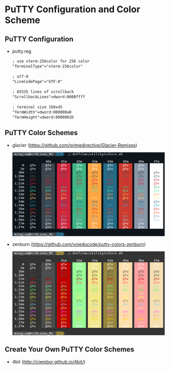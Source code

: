 # PuTTY Configuration and Color Scheme

## PuTTY Configuration

- putty.reg

  ```
  ; use xterm-256color for 256 color
  "TerminalType"="xterm-256color"

  ; utf-8
  "LineCodePage"="UTF-8"

  ; 65535 lines of scrollback
  "ScrollbackLines"=dword:0000ffff

  ; terminal size 160x45
  "TermWidth"=dword:000000a0
  "TermHeight"=dword:0000002D
  ```

## PuTTY Color Schemes

- glacier (https://github.com/primedirective/Glacier-Remixes)

  ![glacier](/putty/glacier.png)

- zenburn (https://github.com/voieducode/putty-colors-zenburn)

  ![zenburn](/putty/zenburn.png)

## Create Your Own PuTTY Color Schemes

- 4bit (http://ciembor.github.io/4bit/)
